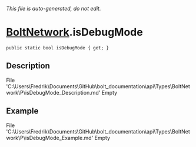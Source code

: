 *This file is auto-generated, do not edit.*

# [BoltNetwork](Types/BoltNetwork.md).isDebugMode
`public static bool isDebugMode { get; }`
## Description
File 'C:\Users\Fredrik\Documents\GitHub\bolt_documentation\api\Types\BoltNetwork\P\isDebugMode_Description.md' Empty
## Example
File 'C:\Users\Fredrik\Documents\GitHub\bolt_documentation\api\Types\BoltNetwork\P\isDebugMode_Example.md' Empty
